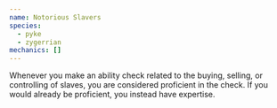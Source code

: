 ```yaml
---
name: Notorious Slavers
species:
  - pyke
  - zygerrian
mechanics: []
---
```

Whenever you make an ability check related to the buying, selling, or controlling of slaves, you are considered proficient in the check. If you would already be proficient, you instead have expertise.
